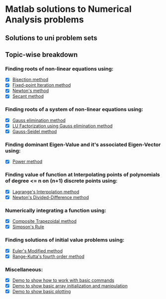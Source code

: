 # Matlab solutions to Numerical Analysis problems

## Solutions to uni problem sets

## Topic-wise breakdown
### Finding roots of non-linear equations using:
- [x] [Bisection method](./bisection.m)
- [x] [Fixed-point Iteration method](./fixed_point.m)
- [x] [Newton's method](./newton.m)
- [x] [Secant method](./secant.m)

### Finding roots of a system of non-linear equations using:
- [x] [Gauss elimination method](./gauss_elimination.m)
- [x] [LU Factorization using Gauss elimination method](./LU_factorization.m)
- [x] [Gauss-Seidel method](./gauss_seidel.m)

### Finding dominant Eigen-Value and it's associated Eigen-Vector using:
- [x] [Power method](./power_method.m)

### Finding value of function at Interpolating points of polynomials of degree <= n on (n+1) discrete points using:
- [x] [Lagrange's Interpolation method](./lagrange_interpolation.m)
- [x] [Newton's Divided-Difference method](./NewtonDividedDiff.m)

### Numerically integrating a function using:
- [x] [Composite Trapezoidal method](./comp_trapezoidal_integration.m)
- [x] [Simpson's Rule](./simpson_integration.m)

### Finding solutions of initial value problems using:
- [x] [Euler's Modified method](./euler_mod.m)
- [x] [Range-Kutta's fourth order method](range_kutta.m)

### Miscellaneous:
- [x] [Demo to show how to work with basic commands](./demo.m)
- [x] [Demo to show basic array initialization and manipulation](./matrices_demo.m)
- [x] [Demo to show basic plotting](./plot_demo.m)
